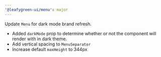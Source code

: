 ```yaml
---
'@leafygreen-ui/menu': major
---
```


Update `Menu` for dark mode brand refresh. 
* Added `darkMode` prop to determine whether or not the component will render with in dark theme.
* Add vertical spacing to `MenuSeparator`
* Increase default `maxHeight` to 344px